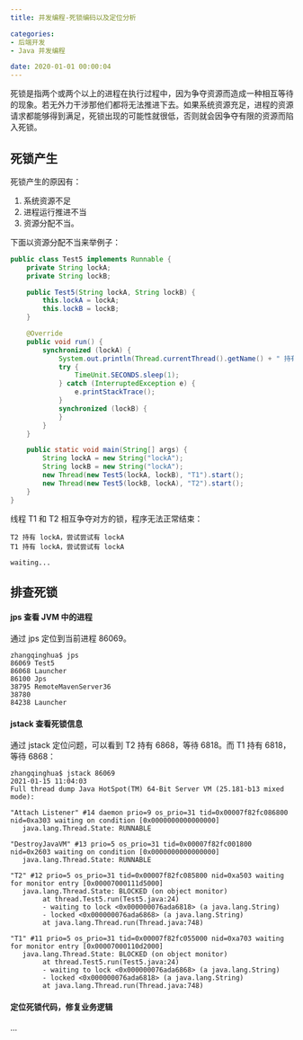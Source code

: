 ```yaml
---
title: 并发编程-死锁编码以及定位分析

categories:
- 后端开发
- Java 并发编程

date: 2020-01-01 00:00:04
---
```

死锁是指两个或两个以上的进程在执行过程中，因为争夺资源而造成一种相互等待的现象。若无外力干涉那他们都将无法推进下去。如果系统资源充足，进程的资源请求都能够得到满足，死锁出现的可能性就很低，否则就会因争夺有限的资源而陷入死锁。

## 死锁产生
死锁产生的原因有：
1. 系统资源不足
1. 进程运行推进不当
1. 资源分配不当。

下面以资源分配不当来举例子：

```java
public class Test5 implements Runnable {
    private String lockA;
    private String lockB;

    public Test5(String lockA, String lockB) {
        this.lockA = lockA;
        this.lockB = lockB;
    }

    @Override
    public void run() {
        synchronized (lockA) {
            System.out.println(Thread.currentThread().getName() + " 持有 " + lockA + "，尝试尝试有 " + lockB);
            try {
                TimeUnit.SECONDS.sleep(1);
            } catch (InterruptedException e) {
                e.printStackTrace();
            }
            synchronized (lockB) {
            }
        }
    }

    public static void main(String[] args) {
        String lockA = new String("lockA");
        String lockB = new String("lockA");
        new Thread(new Test5(lockA, lockB), "T1").start();
        new Thread(new Test5(lockB, lockA), "T2").start();
    }
}
```

线程 T1 和 T2 相互争夺对方的锁，程序无法正常结束：

```
T2 持有 lockA，尝试尝试有 lockA
T1 持有 lockA，尝试尝试有 lockA

waiting...
```

## 排查死锁
#### jps 查看 JVM 中的进程
通过 jps 定位到当前进程 86069。

```
zhangqinghua$ jps
86069 Test5
86068 Launcher
86100 Jps
38795 RemoteMavenServer36
38780 
84238 Launcher
```
#### jstack 查看死锁信息
通过 jstack 定位问题，可以看到 T2 持有 6868，等待 6818。而 T1 持有 6818，等待 6868：

```
zhangqinghua$ jstack 86069
2021-01-15 11:04:03
Full thread dump Java HotSpot(TM) 64-Bit Server VM (25.181-b13 mixed mode):

"Attach Listener" #14 daemon prio=9 os_prio=31 tid=0x00007f82fc086800 nid=0xa303 waiting on condition [0x0000000000000000]
   java.lang.Thread.State: RUNNABLE

"DestroyJavaVM" #13 prio=5 os_prio=31 tid=0x00007f82fc001800 nid=0x2603 waiting on condition [0x0000000000000000]
   java.lang.Thread.State: RUNNABLE

"T2" #12 prio=5 os_prio=31 tid=0x00007f82fc085800 nid=0xa503 waiting for monitor entry [0x00007000111d5000]
   java.lang.Thread.State: BLOCKED (on object monitor)
        at thread.Test5.run(Test5.java:24)
        - waiting to lock <0x000000076ada6818> (a java.lang.String)
        - locked <0x000000076ada6868> (a java.lang.String)
        at java.lang.Thread.run(Thread.java:748)

"T1" #11 prio=5 os_prio=31 tid=0x00007f82fc055000 nid=0xa703 waiting for monitor entry [0x00007000110d2000]
   java.lang.Thread.State: BLOCKED (on object monitor)
        at thread.Test5.run(Test5.java:24)
        - waiting to lock <0x000000076ada6868> (a java.lang.String)
        - locked <0x000000076ada6818> (a java.lang.String)
        at java.lang.Thread.run(Thread.java:748)
```
#### 定位死锁代码，修复业务逻辑
...